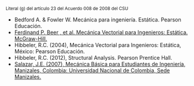 <sub>Literal (g) del artículo 23 del Acuerdo 008 de 2008 del CSU</sub>

* Bedford A. & Fowler W. Mecánica para ingeniería. Estática. Pearson Educación.
* [Ferdinand P. Beer , et al. Mecánica Vectorial para Ingenieros: Estática. McGraw-Hill.](http://www.ebooks7-24.com.ezproxy.unal.edu.co/stage.aspx?il=16345&pg=1&ed=)
* Hibbeler, R.C. (2004), Mecánica Vectorial para Ingenieros: Estática, México: Pearson Educación.
* Hibbeler, R.C. (2012), Structural Analysis. Pearson Prentice Hall.
* [Salazar, J.E. (2007), Mecánica Básica para Estudiantes de Ingeniería, Manizales, Colombia: Universidad Nacional de Colombia, Sede Manizales.](https://repositorio.unal.edu.co/bitstream/handle/unal/9062/jorgeeduardosalazartrujillo20071.pdf?sequence=1&isAllowed=y)
